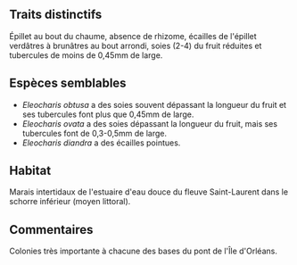 
<!--
1-https://www.inaturalist.org/observations/239871692
1-https://www.inaturalist.org/observations/235304536
4-https://www.inaturalist.org/observations/235304536
2-https://www.inaturalist.org/observations/178771786
1-https://www.inaturalist.org/observations/236796240
2-https://www.inaturalist.org/observations/236796240
2-https://www.inaturalist.org/observations/142175877
2-https://www.inaturalist.org/observations/176177055
-->

## Traits distinctifs

Épillet au bout du chaume, absence de rhizome, écailles de l'épillet verdâtres à brunâtres au bout arrondi, soies (2-4) du fruit réduites et tubercules de moins de 0,45mm de large.

## Espèces semblables

- _Eleocharis obtusa_ a des soies souvent dépassant la longueur du fruit et ses tubercules font plus que 0,45mm de large.
- _Eleocharis ovata_ a des soies dépassant la longueur du fruit, mais ses tubercules font de 0,3-0,5mm de large.
- _Eleocharis diandra_ a des écailles pointues.

## Habitat

Marais intertidaux de l'estuaire d'eau douce du fleuve Saint-Laurent dans le schorre inférieur (moyen littoral).

## Commentaires

Colonies très importante à chacune des bases du pont de l'Île d'Orléans.


